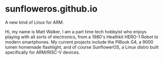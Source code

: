 # sunfloweros.github.io
A new kind of Linux for ARM.


Hi, my name is Matt Walker,
I am a part time tech hobbyist who enjoys playing with all sorts of electronics,
from a 1980's Heathkit HERO-1 Robot to modern smartphones. My current projects include the 
PiBook G4, a 9000 lumen homemade flashlight, and of course SunflowerOS, a Linux distro built 
specifically for ARM/RISC-V devices. 
